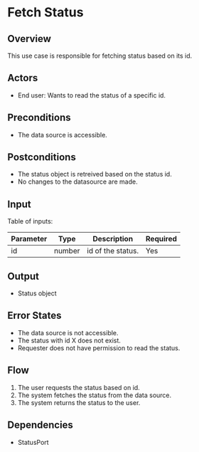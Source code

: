 # Fetch Status

## Overview

This use case is responsible for fetching status based on its id.

## Actors

- End user: Wants to read the status of a specific id.

## Preconditions

- The data source is accessible.

## Postconditions

- The status object is retreived based on the status id.
- No changes to the datasource are made.

## Input

Table of inputs:

| Parameter     | Type   | Description      | Required |
| --------------| ------ | -----------------| -------- |
| id            | number | id of the status.| Yes      |

## Output

- Status object

## Error States

- The data source is not accessible.
- The status with id X does not exist.
- Requester does not have permission to read the status.

## Flow

1. The user requests the status based on id.
2. The system fetches the status from the data source.
3. The system returns the status to the user.

## Dependencies

- StatusPort




